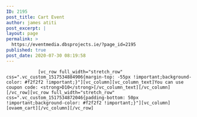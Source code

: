 ```yaml
---
ID: 2195
post_title: Cart Event
author: james atiti
post_excerpt: |
layout: page
permalink: >
  https://eventmedia.dbsprojects.ie/?page_id=2195
published: true
post_date: 2020-07-30 08:19:58
---
```


				[vc_row full_width="stretch_row" css=".vc_custom_1517534884906{margin-top: -55px !important;background-color: #f2f2f2 !important;}"][vc_column][vc_column_text]You can use coupon code: <strong>D10</strong>[/vc_column_text][/vc_column][/vc_row][vc_row full_width="stretch_row" css=".vc_custom_1517534872046{padding-bottom: 50px !important;background-color: #f2f2f2 !important;}"][vc_column][ovaem_cart][/vc_column][/vc_row]